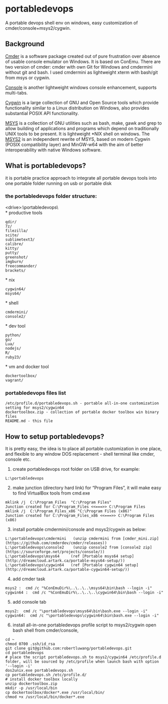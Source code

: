 # portabledevops

A portable devops shell env on windows, easy customization of cmder/console+msys2/cygwin.

## Background

[Cmder](https://github.com/cmderdev/cmder) is a software package created out of pure frustration over absence of usable console emulator on Windows. It is based on ConEmu. There are two version of cmder: cmder with own Git for Windows and cmdermini without git and bash. I used cmdermini as lightweight xterm with bash/git from msys or cygwin.

[Console](https://sourceforge.net/projects/console/) is another lightweight windows console enhancement, supports multi-tabs.

[Cygwin](https://cygwin.com/) is a large collection of GNU and Open Source tools which provide functionality similar to a Linux distribution on Windows, also provides substantial POSIX API functionality.

[MSYS](http://www.mingw.org/wiki/MSYS) is a collection of GNU utilities such as bash, make, gawk and grep to allow building of applications and programs which depend on traditionally UNIX tools to be present. It is lightweight *NIX shell on windows. The [MSYS2](https://sourceforge.net/projects/msys2/?source=navbar) is an independent rewrite of MSYS, based on modern Cygwin (POSIX compatibility layer) and MinGW-w64 with the aim of better interoperability with native Windows software.

## What is portabledevops?

it is portable practice approach to integrate all portable devops tools into one portable folder running on usb or portable disk  
### the portabledevops folder structure:    
&lt;drive&gt;:\portabledevops\  
\* productive tools      
```
qdir/   
7z/   
filezilla/   
scite/                 
sublimetext3/  
calibre/  
kitty/  
putty/  
greenshot/             
imgburn/  
freecommander/  
brackets/ 
```
\* nix 
```
cygwin64/ 
msys64/
```
\* shell 
```
cmdermini/             
console2/
```
\* dev tool
```    
python/               
go/                                              
Lua/                                   
nodejs/                
R/                     
ruby23/
```
\* vm and docker tool
```
dockertoolbox/        
vagrant/  
```

### portabledevops files list 
``` 
/etc/profile.d/portabledevops.sh - portable all-in-one customization setting for msys2/cygwin64  
dockertoolbox.zip - collection of portable docker toolbox win binary files 
README.md - this file   
```

## How to setup portabledevops?

It is pretty easy, the idea is to place all portable customization in one place, and flexible to any window DOS replacement - shell terminal like cmder, console etc. 
1) create portabledevops root folder on USB drive, for example:
```
L:\portabledevops
```
2) make junction (directory hard link) for “Program Files”, it will make easy to find VirtualBox tools
from cmd.exe 
```
mklink /j  C:\Program_Files  "C:\Program Files"
Junction created for C:\Program_Files <<===>> C:\Program Files
mklink /j  C:\Program_Files_x86 "C:\Program Files (x86)"
Junction created for C:\Program_Files_x86 <<===>> C:\Program Files (x86)
```
3) install portable cmdermini/console and msys2/cygwin as below: 
```
L:\portabledevops\cmdermini   (unzip cmdermini from [cmder_mini.zip](https://github.com/cmderdev/cmder/releases))
L:\portabledevops\console2    (unzip console2 from [console2 zip](https://sourceforge.net/projects/console/))
L:\portabledevops\msys64     (ref [Portable msys64 setup](http://dreamcloud.artark.ca/portable-msys64-setup/))
L:\portabledevops\cygwin64   (ref [Portable cygwin64 setup](http://dreamcloud.artark.ca/portable-cygwin64-setup/))
```
4) add cmder task   
```
msys2 :  cmd /c "%ConEmuDir%\..\..\..\msys64\bin\bash --login -i"
cygwin64 :  cmd /c "%ConEmuDir%\..\..\..\cygwin64\bin\bash --login -i"
``` 
5) add console tab  
```
msys2:  cmd /c "\portabledevops\msys64\bin\bash.exe --login -i"
cygwin64:  cmd /c "\portabledevops\cygwin64\bin\bash.exe --login -i"  
``` 
6) install all-in-one portabledevops profile script to msys2/cygwin 
open bash shell from cmder/console, 
```
cd ~
chmod 0700 .ssh/id_rsa
git clone git@github.com:robertluwang/portabledevops.git
cd portabledevops
# place the script portabledevops.sh to msys2/cygwin64 /etc/profile.d folder, will be sourced by /etc/profile when launch bash with option  '--login -i'   
dos2unix.exe portabledevops.sh
cp portabledevops.sh /etc/profile.d/ 
# install docker toolbox locally
unzip dockertoolbox.zip
mkdir -p /usr/local/bin
cp dockertoolbox/docker*.exe /usr/local/bin/
chmod +x /usr/local/bin/docker*.exe
```

